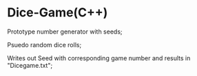 # Dice-Game(C++)
Prototype number generator with seeds;

Psuedo random dice rolls;

Writes out Seed with corresponding game number and results in "Dicegame.txt";
